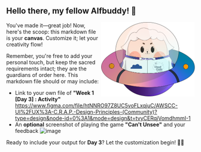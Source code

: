 ## Hello there, my fellow Alfbuddy! 💖

<img align="right" width="250px" src="../../assets/alf/alf-ufo.png">

You've made it—great job! Now, here's the scoop: this markdown file is your **canvas**. Customize it; let your creativity flow!

Remember, you're free to add your personal touch, but keep the sacred requirements intact; they are the guardians of order here. This markdown file should or may include:
- Link to your own file of **"Week 1 [Day 3] : Activity"**
https://www.figma.com/file/htNNRO97Z8UC5voFLxqjuC/AWSCC-UI%2FUX%3A-C.R.A.P.-Design-Principles-(Community)?type=design&node-id=0%3A1&mode=design&t=tvyCERqjVomdhmmI-1
- An **optional** screenshot of playing the game **"Can't Unsee"** and your feedback
![image](https://github.com/yasmnngls/AWSCC-CodeQuest-UI-UX/assets/149950582/445c4f1e-0603-4957-b321-9436cbf40cc4)

Ready to include your output for **Day 3**? Let the customization begin! 🚀✨

<!-- You may now delete and modify the content of this file -->
